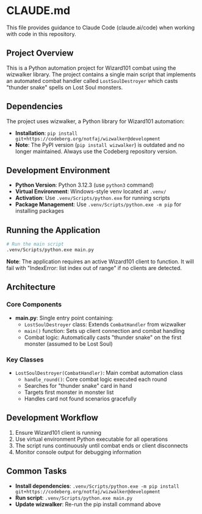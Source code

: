 # CLAUDE.md

This file provides guidance to Claude Code (claude.ai/code) when working with code in this repository.

## Project Overview

This is a Python automation project for Wizard101 combat using the wizwalker library. The project contains a single main script that implements an automated combat handler called `LostSoulDestroyer` which casts "thunder snake" spells on Lost Soul monsters.

## Dependencies

The project uses wizwalker, a Python library for Wizard101 automation:
- **Installation**: `pip install git+https://codeberg.org/notfaj/wizwalker@development`
- **Note**: The PyPI version (`pip install wizwalker`) is outdated and no longer maintained. Always use the Codeberg repository version.

## Development Environment

- **Python Version**: Python 3.12.3 (use `python3` command)
- **Virtual Environment**: Windows-style venv located at `.venv/`
- **Activation**: Use `.venv/Scripts/python.exe` for running scripts
- **Package Management**: Use `.venv/Scripts/python.exe -m pip` for installing packages

## Running the Application

```bash
# Run the main script
.venv/Scripts/python.exe main.py
```

**Note**: The application requires an active Wizard101 client to function. It will fail with "IndexError: list index out of range" if no clients are detected.

## Architecture

### Core Components

- **main.py**: Single entry point containing:
  - `LostSoulDestroyer` class: Extends `CombatHandler` from wizwalker
  - `main()` function: Sets up client connection and combat handling
  - Combat logic: Automatically casts "thunder snake" on the first monster (assumed to be Lost Soul)

### Key Classes

- `LostSoulDestroyer(CombatHandler)`: Main combat automation class
  - `handle_round()`: Core combat logic executed each round
  - Searches for "thunder snake" card in hand
  - Targets first monster in monster list
  - Handles card not found scenarios gracefully

## Development Workflow

1. Ensure Wizard101 client is running
2. Use virtual environment Python executable for all operations
3. The script runs continuously until combat ends or client disconnects
4. Monitor console output for debugging information

## Common Tasks

- **Install dependencies**: `.venv/Scripts/python.exe -m pip install git+https://codeberg.org/notfaj/wizwalker@development`
- **Run script**: `.venv/Scripts/python.exe main.py`
- **Update wizwalker**: Re-run the pip install command above